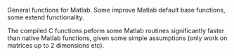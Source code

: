 General functions for Matlab. 
Some improve Matlab default base functions, some extend functionality.

The compiled C functions peform some Matlab routines significantly faster than native Matlab functions, given some simple assumptions (only work on matrices up to 2 dimensions etc).
